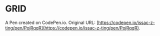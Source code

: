 # GRID

A Pen created on CodePen.io. Original URL: [https://codepen.io/issac-z-ting/pen/PojRqqR](https://codepen.io/issac-z-ting/pen/PojRqqR).


